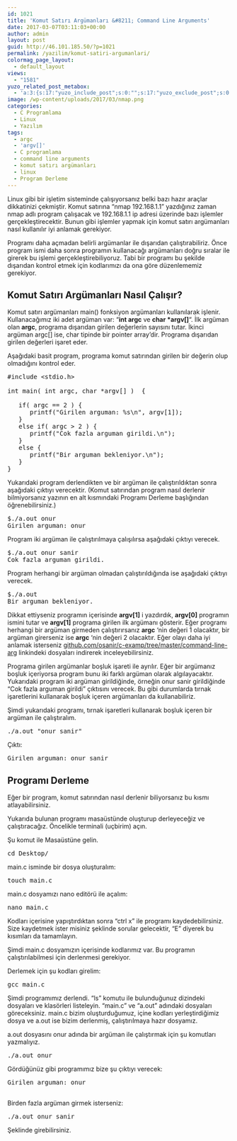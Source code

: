 ```yaml
---
id: 1021
title: 'Komut Satırı Argümanları &#8211; Command Line Arguments'
date: 2017-03-07T03:11:03+00:00
author: admin
layout: post
guid: http://46.101.185.50/?p=1021
permalink: /yazilim/komut-satiri-argumanlari/
colormag_page_layout:
  - default_layout
views:
  - "1581"
yuzo_related_post_metabox:
  - 'a:3:{s:17:"yuzo_include_post";s:0:"";s:17:"yuzo_exclude_post";s:0:"";s:21:"yuzo_disabled_related";N;}'
image: /wp-content/uploads/2017/03/nmap.png
categories:
  - C Programlama
  - Linux
  - Yazılım
tags:
  - argc
  - 'argv[]'
  - C programlama
  - command line arguments
  - komut satırı argümanları
  - linux
  - Program Derleme
---
```

Linux gibi bir işletim sisteminde çalışıyorsanız belki bazı hazır araçlar dikkatinizi çekmiştir. Komut satırına &#8220;nmap 192.168.1.1&#8221; yazdığınız zaman nmap adlı program çalışacak ve 192.168.1.1 ip adresi üzerinde bazı işlemler gerçekleştirecektir. Bunun gibi işlemler yapmak için komut satırı argümanları nasıl kullanılır iyi anlamak gerekiyor.

Programı daha açmadan belirli argümanlar ile dışarıdan çalıştırabiliriz. Önce program ismi daha sonra programın kullanacağı argümanları doğru sıralar ile girerek bu işlemi gerçekleştirebiliyoruz. Tabi bir programı bu şekilde dışarıdan kontrol etmek için kodlarımızı da ona göre düzenlememiz gerekiyor.

## Komut Satırı Argümanları Nasıl Çalışır?

Komut satırı argümanları main() fonksiyon argümanları kullanılarak işlenir. Kullanacağımız iki adet argüman var: &#8220;**int argc** ve **char *argv[]**&#8220;. İlk argüman olan **argc**, programa dışarıdan girilen değerlerin sayısını tutar. İkinci argüman argc[] ise, char tipinde bir pointer array&#8217;dir. Programa dışarıdan girilen değerleri işaret eder.

Aşağıdaki basit program, programa komut satırından girilen bir değerin olup olmadığını kontrol eder.

<pre class="prettyprint notranslate prettyprinted"><span class="com">#include</span> <span class="str">&lt;stdio.h&gt;</span>

<span class="kwd">int</span><span class="pln"> main</span><span class="pun">(</span> <span class="kwd">int</span><span class="pln"> argc</span><span class="pun">,</span> <span class="kwd">char</span> <span class="pun">*</span><span class="pln">argv</span><span class="pun">[]</span> <span class="pun">)</span>  <span class="pun">{</span>

   <span class="kwd">if</span><span class="pun">(</span><span class="pln"> argc </span><span class="pun">==</span> <span class="lit">2</span> <span class="pun">)</span> <span class="pun">{</span><span class="pln">
      printf</span><span class="pun">(</span><span class="str">"Girilen arguman: %s\n"</span><span class="pun">,</span><span class="pln"> argv</span><span class="pun">[</span><span class="lit">1</span><span class="pun">]);</span>
   <span class="pun">}</span>
   <span class="kwd">else</span> <span class="kwd">if</span><span class="pun">(</span><span class="pln"> argc </span><span class="pun">&gt;</span> <span class="lit">2</span> <span class="pun">)</span> <span class="pun">{</span><span class="pln">
      printf</span><span class="pun">(</span><span class="str">"Cok fazla arguman girildi.\n"</span><span class="pun">);</span>
   <span class="pun">}</span>
   <span class="kwd">else</span> <span class="pun">{</span><span class="pln">
      printf</span><span class="pun">(</span><span class="str">"Bir arguman bekleniyor.\n"</span><span class="pun">);</span>
   <span class="pun">}</span>
<span class="pun">}</span></pre>

Yukarıdaki program derlendikten ve bir argüman ile çalıştırıldıktan sonra aşağıdaki çıktıyı verecektir. (Komut satırından program nasıl derlenir bilmiyorsanız yazının en alt kısmındaki Programı Derleme başlığından öğrenebilirsiniz.)

<pre class="prettyprint notranslate prettyprinted"><span class="pln">$</span><span class="pun">./</span><span class="pln">a</span><span class="pun">.</span><span class="kwd">out</span><span class="pln"> onur
</span><span class="typ">Girilen arguman: onur</span></pre>

Program iki argüman ile çalıştırılmaya çalışılırsa aşağıdaki çıktıyı verecek.

<pre class="prettyprint notranslate prettyprinted"><span class="pln">$</span><span class="pun">./</span><span class="pln">a</span><span class="pun">.</span><span class="kwd">out</span><span class="pln"> onur sanir
</span><span class="pun">Cok fazla arguman girildi.</span></pre>

Program herhangi bir argüman olmadan çalıştırıldığında ise aşağıdaki çıktıyı verecek.

<pre class="prettyprint notranslate prettyprinted"><span class="pln">$</span><span class="pun">./</span><span class="pln">a</span><span class="pun">.</span><span class="kwd">out</span>
Bir arguman bekleniyor.</pre>

Dikkat ettiyseniz programın içerisinde **argv[1]** i yazdırdık, **argv[0]** programın ismini tutar ve **argv[1]** programa girilen ilk argümanı gösterir. Eğer programı herhangi bir argüman girmeden çalıştırırsanız **argc** &#8216;nin değeri 1 olacaktır, bir argüman girerseniz ise **argc** &#8216;nin değeri 2 olacaktır. Eğer olayı daha iyi anlamak isterseniz <a href="http://github.com/osanir/c-examp/tree/master/command-line-arg" target="_blank" rel="noopener">github.com/osanir/c-examp/tree/master/command-line-arg</a> linkindeki dosyaları indirerek inceleyebilirsiniz.

Programa girilen argümanlar boşluk işareti ile ayrılır. Eğer bir argümanız boşluk içeriyorsa program bunu iki farklı argüman olarak algılayacaktır. Yukarıdaki program iki argüman girildiğinde, örneğin onur sanir girildiğinde &#8220;Cok fazla arguman girildi&#8221; çıktısını verecek. Bu gibi durumlarda tırnak işaretlerini kullanarak boşluk içeren argümanları da kullanabiliriz.

Şimdi yukarıdaki programı, tırnak işaretleri kullanarak boşluk içeren bir argüman ile çalıştıralım.

<pre class="result notranslate">./a.out "onur sanir"</pre>

Çıktı:

<pre class="result notranslate">Girilen arguman: onur sanir</pre>

## Programı Derleme

Eğer bir program, komut satırından nasıl derlenir biliyorsanız bu kısmı atlayabilirsiniz.

Yukarıda bulunan programı masaüstünde oluşturup derleyeceğiz ve çalıştıracağız. Öncelikle terminali (uçbirim) açın.

Şu komut ile Masaüstüne gelin.

<pre class="prettyprint notranslate prettyprinted"><span class="pun">cd</span><span class="pln"> Desktop/
</span></pre>

main.c isminde bir dosya oluşturalım:

<pre class="prettyprint notranslate prettyprinted"><span class="pun">touch main.c</span></pre>

main.c dosyamızı nano editörü ile açalım:

<pre class="prettyprint notranslate prettyprinted"><span class="pun">nano main.c</span></pre>

Kodları içerisine yapıştırdıktan sonra &#8220;ctrl x&#8221; ile programı kaydedebilirsiniz. Size kaydetmek ister misiniz şeklinde sorular gelecektir, &#8220;E&#8221; diyerek bu kısımları da tamamlayın.

Şimdi main.c dosyamızın içerisinde kodlarımız var. Bu programın çalıştırılabilmesi için derlenmesi gerekiyor.

Derlemek için şu kodları girelim:

<pre class="prettyprint notranslate prettyprinted"><span class="pun">gcc main.c</span></pre>

Şimdi programımız derlendi. &#8220;ls&#8221; komutu ile bulunduğunuz dizindeki dosyaları ve klasörleri listeleyin. &#8220;main.c&#8221; ve &#8220;a.out&#8221; adındaki dosyaları göreceksiniz. main.c bizim oluşturduğumuz, içine kodları yerleştirdiğimiz dosya ve a.out ise bizim derlenmiş, çalıştırılmaya hazır dosyamız.

a.out dosyasını onur adında bir argüman ile çalıştırmak için şu komutları yazmalıyız.

<pre class="prettyprint notranslate prettyprinted"><span class="pun">./</span><span class="pln">a</span><span class="pun">.</span><span class="kwd">out</span><span class="pln"> onur</span></pre>

Gördüğünüz gibi programımız bize şu çıktıyı verecek:

<pre class="prettyprint notranslate prettyprinted"><span class="pun">Girilen arguman: onur

</span></pre>

Birden fazla argüman girmek isterseniz:

<pre class="prettyprint notranslate prettyprinted"><span class="pun">./</span><span class="pln">a</span><span class="pun">.</span><span class="kwd">out onur sanir
</span></pre>

Şeklinde girebilirsiniz.